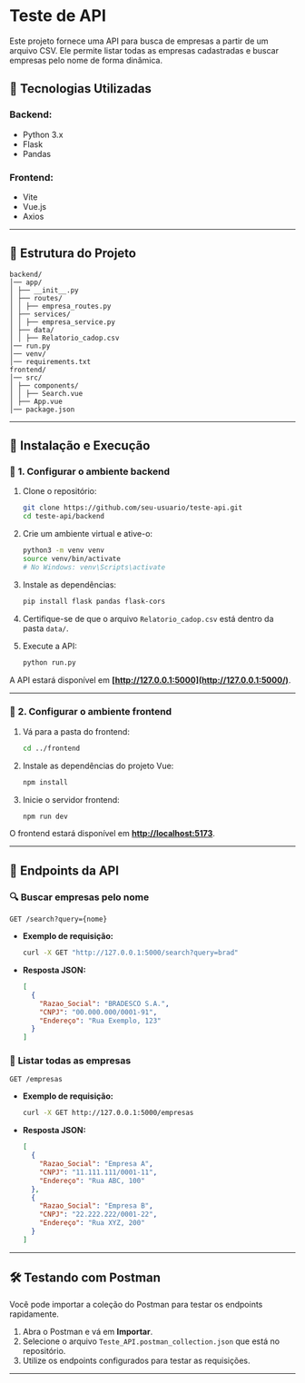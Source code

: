 # Teste de API

Este projeto fornece uma API para busca de empresas a partir de um arquivo CSV. Ele permite listar todas as empresas cadastradas e buscar empresas pelo nome de forma dinâmica.

## 📌 **Tecnologias Utilizadas**

### Backend:
- Python 3.x
- Flask
- Pandas

### Frontend:
- Vite
- Vue.js
- Axios

---

## 📂 **Estrutura do Projeto**

```
backend/
│── app/
│ ├── __init__.py
│ ├── routes/
│ │ ├── empresa_routes.py
│ ├── services/
│ │ ├── empresa_service.py
│ ├── data/
│ │ ├── Relatorio_cadop.csv
│── run.py
│── venv/
│── requirements.txt
frontend/
│── src/
│ ├── components/
│ │ ├── Search.vue
│ ├── App.vue
│── package.json
```

---

## 🚀 **Instalação e Execução**

### 📌 **1. Configurar o ambiente backend**

1. Clone o repositório:
   
   ```bash
   git clone https://github.com/seu-usuario/teste-api.git
   cd teste-api/backend
   ```

2. Crie um ambiente virtual e ative-o:
   
   ```bash
   python3 -m venv venv
   source venv/bin/activate  
   # No Windows: venv\Scripts\activate
   ```

3. Instale as dependências:
   
   ```bash
   pip install flask pandas flask-cors
   ```

4. Certifique-se de que o arquivo `Relatorio_cadop.csv` está dentro da pasta `data/`.

5. Execute a API:
   
   ```bash
   python run.py
   ```

A API estará disponível em **[http://127.0.0.1:5000](http://127.0.0.1:5000/)**.

---

### 📌 **2. Configurar o ambiente frontend**

1. Vá para a pasta do frontend:
   
   ```bash
   cd ../frontend
   ```

2. Instale as dependências do projeto Vue:
   
   ```bash
   npm install
   ```

3. Inicie o servidor frontend:
   
   ```bash
   npm run dev
   ```

O frontend estará disponível em **[http://localhost:5173](http://localhost:5173/)**.

---

## 📡 **Endpoints da API**

### 🔍 **Buscar empresas pelo nome**

```http
GET /search?query={nome}
```

- **Exemplo de requisição:**
  
  ```bash
  curl -X GET "http://127.0.0.1:5000/search?query=brad"
  ```

- **Resposta JSON:**
  
  ```json
  [
    {
      "Razao_Social": "BRADESCO S.A.",
      "CNPJ": "00.000.000/0001-91",
      "Endereço": "Rua Exemplo, 123"
    }
  ]
  ```

### 📜 **Listar todas as empresas**

```http
GET /empresas
```

- **Exemplo de requisição:**
  
  ```bash
  curl -X GET http://127.0.0.1:5000/empresas
  ```

- **Resposta JSON:**
  
  ```json
  [
    {
      "Razao_Social": "Empresa A",
      "CNPJ": "11.111.111/0001-11",
      "Endereço": "Rua ABC, 100"
    },
    {
      "Razao_Social": "Empresa B",
      "CNPJ": "22.222.222/0001-22",
      "Endereço": "Rua XYZ, 200"
    }
  ]
  ```

---

## 🛠 **Testando com Postman**

Você pode importar a coleção do Postman para testar os endpoints rapidamente.

1. Abra o Postman e vá em **Importar**.
2. Selecione o arquivo `Teste_API.postman_collection.json` que está no repositório.
3. Utilize os endpoints configurados para testar as requisições.

---

